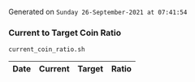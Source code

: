 Generated on `Sunday 26-September-2021 at 07:41:54`

### Current to Target Coin Ratio
`current_coin_ratio.sh`

Date|Current|Target|Ratio
---|---|---|---
